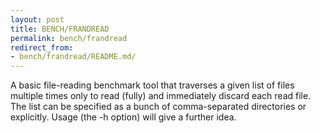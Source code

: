 ```yaml
---
layout: post
title: BENCH/FRANDREAD
permalink: bench/frandread
redirect_from:
- bench/frandread/README.md/
---
```


A basic file-reading benchmark tool that traverses a given list of files multiple times only to read (fully) and immediately discard each read file. The list can be specified as a bunch of comma-separated directories or explicitly. Usage (the -h option) will give a further idea.
